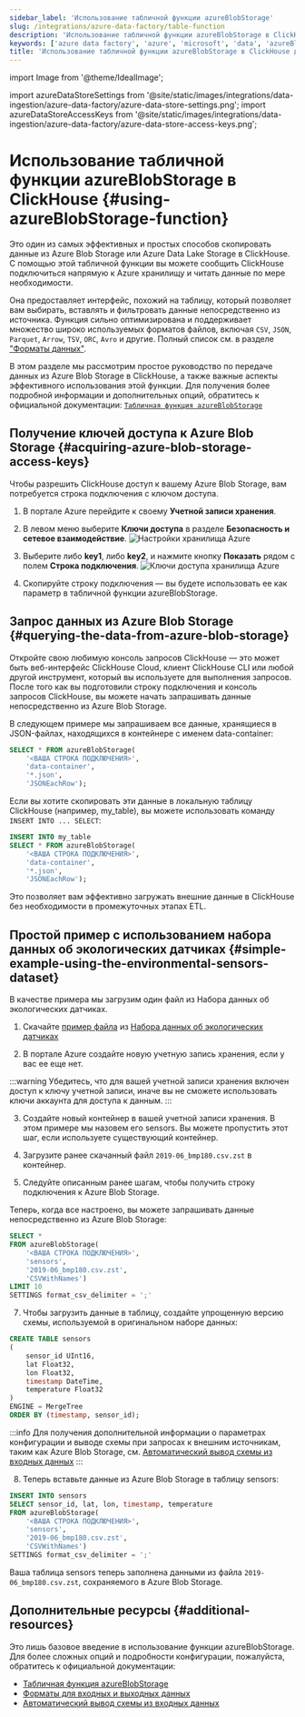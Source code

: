 ```yaml
---
sidebar_label: 'Использование табличной функции azureBlobStorage'
slug: /integrations/azure-data-factory/table-function
description: 'Использование табличной функции azureBlobStorage в ClickHouse'
keywords: ['azure data factory', 'azure', 'microsoft', 'data', 'azureBlobStorage']
title: 'Использование табличной функции azureBlobStorage в ClickHouse для загрузки данных из Azure'
---
```


import Image from '@theme/IdealImage';

import azureDataStoreSettings                   from '@site/static/images/integrations/data-ingestion/azure-data-factory/azure-data-store-settings.png';
import azureDataStoreAccessKeys                 from '@site/static/images/integrations/data-ingestion/azure-data-factory/azure-data-store-access-keys.png';


# Использование табличной функции azureBlobStorage в ClickHouse {#using-azureBlobStorage-function}

Это один из самых эффективных и простых способов скопировать данные из
Azure Blob Storage или Azure Data Lake Storage в ClickHouse. С помощью этой табличной
функции вы можете сообщить ClickHouse подключиться напрямую к Azure хранилищу и
читать данные по мере необходимости.

Она предоставляет интерфейс, похожий на таблицу, который позволяет вам выбирать, вставлять и
фильтровать данные непосредственно из источника. Функция сильно оптимизирована и
поддерживает множество широко используемых форматов файлов, включая `CSV`, `JSON`, `Parquet`, `Arrow`,
`TSV`, `ORC`, `Avro` и другие. Полный список см. в разделе ["Форматы данных"](/interfaces/formats).

В этом разделе мы рассмотрим простое руководство по передаче
данных из Azure Blob Storage в ClickHouse, а также важные аспекты
эффективного использования этой функции. Для получения более подробной информации и дополнительных опций,
обратитесь к официальной документации:
[`Табличная функция azureBlobStorage`](https://clickhouse.com/docs/sql-reference/table-functions/azureBlobStorage)

## Получение ключей доступа к Azure Blob Storage {#acquiring-azure-blob-storage-access-keys}

Чтобы разрешить ClickHouse доступ к вашему Azure Blob Storage, вам потребуется строка подключения с ключом доступа.

1. В портале Azure перейдите к своему **Учетной записи хранения**.

2. В левом меню выберите **Ключи доступа** в разделе **Безопасность и сетевое взаимодействие**.
   <Image img={azureDataStoreSettings} size="lg" alt="Настройки хранилища Azure" border/>

3. Выберите либо **key1**, либо **key2**, и нажмите кнопку **Показать** рядом с
   полем **Строка подключения**.
   <Image img={azureDataStoreAccessKeys} size="lg" alt="Ключи доступа хранилища Azure" border/>

4. Скопируйте строку подключения — вы будете использовать ее как параметр в табличной функции azureBlobStorage.

## Запрос данных из Azure Blob Storage {#querying-the-data-from-azure-blob-storage}

Откройте свою любимую консоль запросов ClickHouse — это может быть веб-интерфейс ClickHouse Cloud,
клиент ClickHouse CLI или любой другой инструмент, который вы используете для выполнения
запросов. После того как вы подготовили строку подключения и консоль запросов ClickHouse,
вы можете начать запрашивать данные непосредственно из Azure Blob Storage.

В следующем примере мы запрашиваем все данные, хранящиеся в JSON-файлах, находящихся в
контейнере с именем data-container:

```sql
SELECT * FROM azureBlobStorage(
    '<ВАША СТРОКА ПОДКЛЮЧЕНИЯ>',
    'data-container',
    '*.json',
    'JSONEachRow');
```

Если вы хотите скопировать эти данные в локальную таблицу ClickHouse (например, my_table),
вы можете использовать команду `INSERT INTO ... SELECT`:

```sql
INSERT INTO my_table
SELECT * FROM azureBlobStorage(
    '<ВАША СТРОКА ПОДКЛЮЧЕНИЯ>',
    'data-container',
    '*.json',
    'JSONEachRow');
```

Это позволяет вам эффективно загружать внешние данные в ClickHouse без
необходимости в промежуточных этапах ETL.

## Простой пример с использованием набора данных об экологических датчиках {#simple-example-using-the-environmental-sensors-dataset}

В качестве примера мы загрузим один файл из Набора данных об экологических датчиках.

1. Скачайте [пример файла](https://clickhouse-public-datasets.s3.eu-central-1.amazonaws.com/sensors/monthly/2019-06_bmp180.csv.zst)
   из [Набора данных об экологических датчиках](https://clickhouse.com/docs/getting-started/example-datasets/environmental-sensors)

2. В портале Azure создайте новую учетную запись хранения, если у вас ее еще нет.

:::warning
Убедитесь, что для вашей учетной записи хранения включен доступ к ключу учетной записи, иначе вы не сможете использовать ключи аккаунта для доступа к данным.
:::

3. Создайте новый контейнер в вашей учетной записи хранения. В этом примере мы назовем его sensors.
   Вы можете пропустить этот шаг, если используете существующий контейнер.

4. Загрузите ранее скачанный файл `2019-06_bmp180.csv.zst` в
   контейнер.

5. Следуйте описанным ранее шагам, чтобы получить строку подключения к Azure Blob Storage.

Теперь, когда все настроено, вы можете запрашивать данные непосредственно из Azure Blob Storage:

```sql
SELECT *
FROM azureBlobStorage(
    '<ВАША СТРОКА ПОДКЛЮЧЕНИЯ>', 
    'sensors',
    '2019-06_bmp180.csv.zst', 
    'CSVWithNames')
LIMIT 10
SETTINGS format_csv_delimiter = ';'
```

7. Чтобы загрузить данные в таблицу, создайте упрощенную версию схемы, используемой в оригинальном наборе данных:
```sql
CREATE TABLE sensors
(
    sensor_id UInt16,
    lat Float32,
    lon Float32,
    timestamp DateTime,
    temperature Float32
)
ENGINE = MergeTree
ORDER BY (timestamp, sensor_id);
```

:::info
Для получения дополнительной информации о параметрах конфигурации и выводе схемы при
запросах к внешним источникам, таким как Azure Blob Storage, см. [Автоматический вывод схемы
из входных данных](https://clickhouse.com/docs/interfaces/schema-inference)
:::

8. Теперь вставьте данные из Azure Blob Storage в таблицу sensors:
```sql
INSERT INTO sensors
SELECT sensor_id, lat, lon, timestamp, temperature
FROM azureBlobStorage(
    '<ВАША СТРОКА ПОДКЛЮЧЕНИЯ>', 
    'sensors',
    '2019-06_bmp180.csv.zst', 
    'CSVWithNames')
SETTINGS format_csv_delimiter = ';'
```

Ваша таблица sensors теперь заполнена данными из файла `2019-06_bmp180.csv.zst`,
сохраняемого в Azure Blob Storage.

## Дополнительные ресурсы {#additional-resources}

Это лишь базовое введение в использование функции azureBlobStorage. Для
более сложных опций и подробности конфигурации, пожалуйста, обратитесь к официальной
документации:

- [Табличная функция azureBlobStorage](https://clickhouse.com/docs/sql-reference/table-functions/azureBlobStorage)
- [Форматы для входных и выходных данных](https://clickhouse.com/docs/sql-reference/formats)
- [Автоматический вывод схемы из входных данных](https://clickhouse.com/docs/interfaces/schema-inference)
